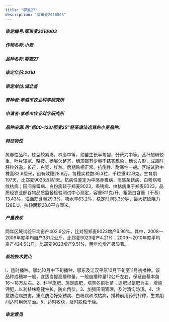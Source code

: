 ```yaml
---
title: "鄂麦27"
description: "鄂审麦2010003"
---
```

##### 审定编号:鄂审麦2010003

##### 作物名称:小麦

##### 品种名称:鄂麦27

##### 审定年份:2010

##### 审定单位:湖北省

##### 育种者:孝感市农业科学研究所

##### 申请者:孝感市农业科学研究所

##### 品种来源:用“扬00-123/鄂麦25”经系谱法选育的小麦品种。

##### 特征特性
属春性品种。株型较紧凑，株高中等，幼苗生长半匍匐，分蘖力中等。茎秆蜡粉较重，叶片较宽、略披。穗层欠整齐，穗顶部有少量不结实现象，穗长方形，成熟时籽粒外露，长芒，白壳，红粒。后期熟相正常。抗倒性、耐寒性一般。区域试验中株高82.9厘米，亩有效穗28.8万，每穗实粒数36.3粒，千粒重42.9克。生育期197天，比郑麦9023迟熟1天。抗病性鉴定为中感赤霉病，高感条锈病、白粉病和纹枯病；田间赤霉病、白粉病轻于郑麦9023，条锈病、纹枯病重于郑麦9023。品质经农业部谷物品质监督检验测试中心测定，容重811克/升，粗蛋白含量（干基）13.43%，湿面筋含量29.3%，吸水率63.2%，稳定时间3.3分钟，最大抗延阻力128E.U，拉伸面积28.8平方厘米。

##### 产量表现
两年区域试验平均亩产402.9公斤，比对照郑麦9023增产6.96%。其中，2008～2009年度平均亩产381.2公斤，比郑麦9023增产4.21%；2009～2010年度平均亩产424.5公斤，比郑麦9023增产9.51%，两年均增产极显著。

##### 栽培技术要点
l、适时播种。鄂北10月中下旬播种，鄂东及江汉平原10月下旬至11月初播种。该品种成穗率一般，宜适当提高播种量，一般亩播种量12公斤左右，保证亩基本苗16～18万左右。2、科学施肥。施足底肥，培育冬前壮苗；追肥以氮肥为主，增施钾肥，以利植株稳健生长，防止倒伏。3、加强田间管理，及时清沟防渍。4、注意防治病虫害。重点防治好条锈病、白粉病和纹枯病，播种前用药剂拌种，生育期间适时用药防治。5、适时收获，及时脱粒干燥。

##### 审定意见

